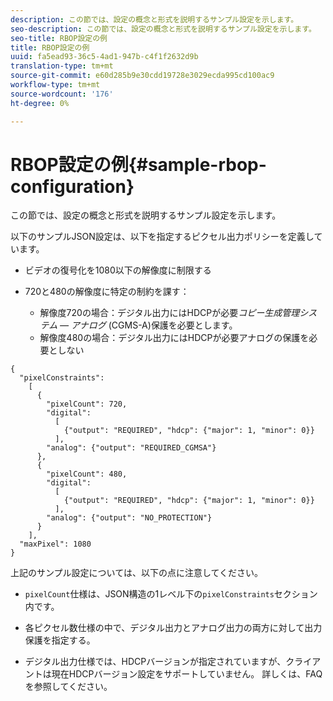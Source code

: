 ```yaml
---
description: この節では、設定の概念と形式を説明するサンプル設定を示します。
seo-description: この節では、設定の概念と形式を説明するサンプル設定を示します。
seo-title: RBOP設定の例
title: RBOP設定の例
uuid: fa5ead93-36c5-4ad1-947b-c4f1f2632d9b
translation-type: tm+mt
source-git-commit: e60d285b9e30cdd19728e3029ecda995cd100ac9
workflow-type: tm+mt
source-wordcount: '176'
ht-degree: 0%

---
```



# RBOP設定の例{#sample-rbop-configuration}

この節では、設定の概念と形式を説明するサンプル設定を示します。

以下のサンプルJSON設定は、以下を指定するピクセル出力ポリシーを定義しています。

* ビデオの復号化を1080以下の解像度に制限する
* 720と480の解像度に特定の制約を課す：

   * 解像度720の場合：デジタル出力にはHDCPが必要&#x200B;*コピー生成管理システム — アナログ* (CGMS-A)保護を必要とします。
   * 解像度480の場合：デジタル出力にはHDCPが必要アナログの保護を必要としない

```
{ 
  "pixelConstraints":  
    [ 
      { 
        "pixelCount": 720, 
        "digital": 
          [ 
            {"output": "REQUIRED", "hdcp": {"major": 1, "minor": 0}} 
          ], 
        "analog": {"output": "REQUIRED_CGMSA"} 
      }, 
      { 
        "pixelCount": 480, 
        "digital":  
          [ 
            {"output": "REQUIRED", "hdcp": {"major": 1, "minor": 0}} 
          ], 
        "analog": {"output": "NO_PROTECTION"} 
      } 
    ], 
  "maxPixel": 1080 
}
```

上記のサンプル設定については、以下の点に注意してください。

* `pixelCount`仕様は、JSON構造の1レベル下の`pixelConstraints`セクション内です。

* 各ピクセル数仕様の中で、デジタル出力とアナログ出力の両方に対して出力保護を指定する。
* デジタル出力仕様では、HDCPバージョンが指定されていますが、クライアントは現在HDCPバージョン設定をサポートしていません。 詳しくは、FAQを参照してください。

